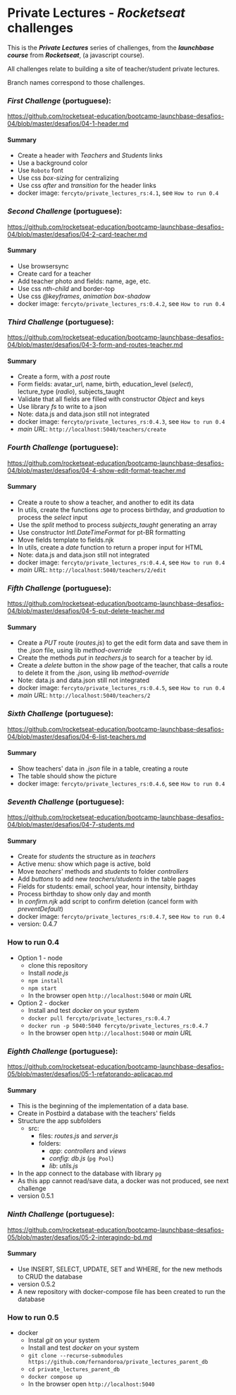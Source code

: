 # Private Lectures - ***Rocketseat*** challenges

This is the ***Private Lectures*** series of challenges, from the ***launchbase course*** from ***Rocketseat***, (a javascript course).  

All challenges relate to building a site of teacher/student private lectures.

Branch names correspond to those challenges.


### ***First Challenge*** (portuguese):

https://github.com/rocketseat-education/bootcamp-launchbase-desafios-04/blob/master/desafios/04-1-header.md

#### Summary

* Create a header with *Teachers* and *Students* links
* Use a background color
* Use `Roboto` font
* Use css *box-sizing* for centralizing
* Use css *after* and *transition* for the header links
* docker image: `fercyto/private_lectures_rs:4.1`, see `How to run 0.4`

### ***Second Challenge*** (portuguese):

https://github.com/rocketseat-education/bootcamp-launchbase-desafios-04/blob/master/desafios/04-2-card-teacher.md

#### Summary

* Use browsersync
* Create card for a teacher
* Add teacher photo and fields: name, age, etc.
* Use css *nth-child* and border-top
* Use css *@keyframes*, *animation* *box-shadow*
* docker image: `fercyto/private_lectures_rs:0.4.2`, see `How to run 0.4`

### ***Third Challenge*** (portuguese):

https://github.com/rocketseat-education/bootcamp-launchbase-desafios-04/blob/master/desafios/04-3-form-and-routes-teacher.md

#### Summary

* Create a form, with a *post* route
* Form fields: avatar_url, name, birth, education_level (*select*), lecture_type (*radio*), subjects_taught
* Validate that all fields are filled with constructor *Object* and keys
* Use library *fs* to write to a json
* Note: data.js and data.json still not integrated
* docker image: `fercyto/private_lectures_rs:0.4.3`, see `How to run 0.4`
* *main URL*: `http://localhost:5040/teachers/create`

### ***Fourth Challenge*** (portuguese):

https://github.com/rocketseat-education/bootcamp-launchbase-desafios-04/blob/master/desafios/04-4-show-edit-format-teacher.md

#### Summary

* Create a route to show a teacher, and another to edit its data
* In utils, create the functions *age* to process birthday, and *graduation* to process the *select* input
* Use the *split* method to process *subjects_taught* generating an array
* Use constructor *Intl.DateTimeFormat* for pt-BR formatting
* Move fields template to fields.njk
* In utils, create a *date* function to return a proper input for HTML
* Note: data.js and data.json still not integrated
* docker image: `fercyto/private_lectures_rs:0.4.4`, see `How to run 0.4`
* *main URL*: `http://localhost:5040/teachers/2/edit`

### ***Fifth Challenge*** (portuguese):

https://github.com/rocketseat-education/bootcamp-launchbase-desafios-04/blob/master/desafios/04-5-put-delete-teacher.md

#### Summary

* Create a *PUT* route (*routes.js*) to get the edit form data and save them in the *.json* file, using lib *method-override*
* Create the methods *put* in *teachers.js* to search for a teacher by id.
* Create a *delete* button in the *show* page of the teacher, that calls a route to delete it from the *.json*, using lib *method-override*
* Note: data.js and data.json still not integrated
* docker image: `fercyto/private_lectures_rs:0.4.5`, see `How to run 0.4`
* *main URL*: `http://localhost:5040/teachers/2`

### ***Sixth Challenge*** (portuguese):

https://github.com/rocketseat-education/bootcamp-launchbase-desafios-04/blob/master/desafios/04-6-list-teachers.md

#### Summary

* Show teachers' data in *.json* file in a table, creating a route
* The table should show the picture
* docker image: `fercyto/private_lectures_rs:0.4.6`, see `How to run 0.4`

### ***Seventh Challenge*** (portuguese):

https://github.com/rocketseat-education/bootcamp-launchbase-desafios-04/blob/master/desafios/04-7-students.md

#### Summary

* Create for *students* the structure as in *teachers*
* Active menu: show which page is active, bold
* Move *teachers*' methods and *students* to folder *controllers*
* Add *buttons* to add new *teachers/students* in the table pages
* Fields for students: email, school year, hour intensity, birthday
* Process birthday to show only day and month
* In *confirm.njk* add script to confirm deletion (cancel form with *preventDefault*)
* docker image: `fercyto/private_lectures_rs:0.4.7`, see `How to run 0.4`
* version: 0.4.7

### How to run 0.4

- Option 1 - node
  * clone this repository
  * Install *node.js*
  * `npm install`
  * `npm start`
  * In the browser open `http://localhost:5040` or *main URL*
- Option 2 - docker
  * Install and test *docker* on your system
  * `docker pull fercyto/private_lectures_rs:0.4.7`
  * `docker run -p 5040:5040 fercyto/private_lectures_rs:0.4.7`
  * In the browser open `http://localhost:5040` or *main URL*

### ***Eighth Challenge*** (portuguese):

https://github.com/rocketseat-education/bootcamp-launchbase-desafios-05/blob/master/desafios/05-1-refatorando-aplicacao.md

#### Summary

* This is the beginning of the implementation of a data base.
* Create in Postbird a database with the teachers' fields
* Structure the app subfolders
  - src:
    * files: *routes.js* and *server.js*
    * folders:
      * *app*: *controllers* and *views*
      * *config*: *db.js* (`pg Pool`)
      * *lib*: *utils.js*
* In the app connect to the database with library `pg`
* As this app cannot read/save data, a docker was not produced, see next challenge
* version 0.5.1

### ***Ninth Challenge*** (portuguese):

https://github.com/rocketseat-education/bootcamp-launchbase-desafios-05/blob/master/desafios/05-2-interagindo-bd.md

#### Summary

* Use INSERT, SELECT, UPDATE, SET and WHERE, for the new methods to CRUD the database
* version 0.5.2
* A new repository with docker-compose file has been created to run the database

### How to run 0.5

- docker
  * Instal *git* on your system
  * Install and test *docker* on your system
  * `git clone --recurse-submodules https://github.com/fernandoroa/private_lectures_parent_db`
  * `cd private_lectures_parent_db`
  * `docker compose up`
  * In the browser open `http://localhost:5040`